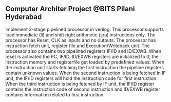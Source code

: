 ## Computer Architer Project @BITS Pilani Hyderabad


Implement 3-stage pipelined processor in verilog. This processor supports load immediate (li) and shift right arithmetic (sra) instructions only. The processor has Reset, CLK as inputs and no outputs. The processor has instruction fetch unit, register file and Execution/Writeback unit. The processor also contains two pipelined registers IF/ID and ID/EXWB. When reset is activated the PC, IF/ID, ID/EXWB registers are initialized to 0, the instruction memory and registerfile get loaded by predefined values. When the instruction unit starts fetching the first instruction the pipeline registers contain unknown values. When the second instruction is being fetched in IF unit, the IF/ID registers will hold the instruction code for first instruction. When the third instruction is being fetched by IF unit, the IF/ID register contains the instruction code of second instruction and ID/EXWB register contains information related to first instruction. 